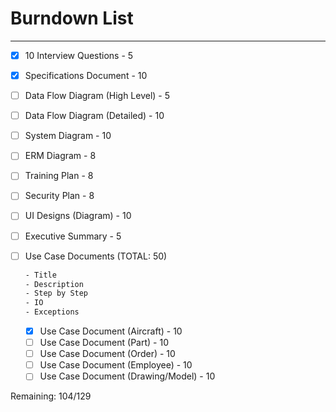 # Burndown List

***

- [x] 10 Interview Questions - 5
- [x] Specifications Document - 10
- [ ] Data Flow Diagram (High Level) - 5
- [ ] Data Flow Diagram (Detailed) - 10
- [ ] System Diagram - 10
- [ ] ERM Diagram - 8
- [ ] Training Plan - 8
- [ ] Security Plan - 8
- [ ] UI Designs (Diagram) - 10
- [ ] Executive Summary - 5

- [ ] Use Case Documents (TOTAL: 50)

    ```LaTeX
    - Title
    - Description
    - Step by Step
    - IO
    - Exceptions
    ```

  - [x] Use Case Document (Aircraft) - 10
  - [ ] Use Case Document (Part) - 10
  - [ ] Use Case Document (Order) - 10
  - [ ] Use Case Document (Employee) - 10
  - [ ] Use Case Document (Drawing/Model) - 10

Remaining: 104/129